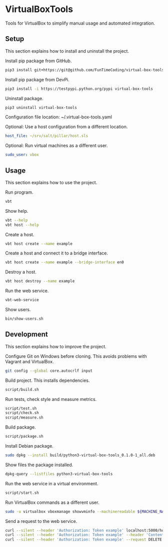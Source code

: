 # VirtualBoxTools

Tools for VirtualBox to simplify manual usage and automated integration.


## Setup

This section explains how to install and uninstall the project.

Install pip package from GitHub.

```sh
pip3 install git+https://git@github.com/FunTimeCoding/virtual-box-tools.git#egg=virtual-box-tools
```

Install pip package from DevPi.

```sh
pip3 install -i https://testpypi.python.org/pypi virtual-box-tools
```

Uninstall package.

```sh
pip3 uninstall virtual-box-tools
```

Configuration file location: ~/.virtual-box-tools.yaml

Optional: Use a host configuration from a different location.

```yml
host_file: ~/srv/salt/pillar/host.sls
```

Optional: Run virtual machines as a different user.

```yml
sudo_user: vbox
```


## Usage

This section explains how to use the project.

Run program.

```sh
vbt
```

Show help.

```sh
vbt --help
vbt host --help
```

Create a host.

```sh
vbt host create --name example
```

Create a host and connect it to a bridge interface.

```sh
vbt host create --name example --bridge-interface en0
```

Destroy a host.

```sh
vbt host destroy --name example
```

Run the web service.

```sh
vbt-web-service
```

Show users.

```sh
bin/show-users.sh
```


## Development

This section explains how to improve the project.

Configure Git on Windows before cloning. This avoids problems with Vagrant and VirtualBox.

```sh
git config --global core.autocrlf input
```

Build project. This installs dependencies.

```sh
script/build.sh
```

Run tests, check style and measure metrics.

```sh
script/test.sh
script/check.sh
script/measure.sh
```

Build package.

```sh
script/package.sh
```

Install Debian package.

```sh
sudo dpkg --install build/python3-virtual-box-tools_0.1.0-1_all.deb
```

Show files the package installed.

```sh
dpkg-query --listfiles python3-virtual-box-tools
```

Run the web service in a virtual environment.

```sh
script/start.sh
```

Run VirtualBox commands as a different user.

```sh
sudo -u virtualbox vboxmanage showvminfo --machinereadable ${MACHINE_NAME}
```

Send a request to the web service.

```sh
curl --silent --header 'Authorization: Token example' localhost:5000/host
curl --silent --header 'Authorization: Token example' --header 'Content-Type: application/json' --request POST --data '{"name": "example"}' localhost:5000/host
curl --silent --header 'Authorization: Token example' --request DELETE localhost:5000/host/example
```
